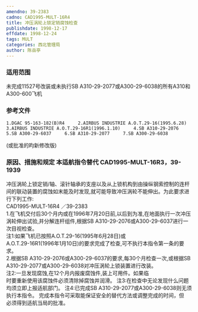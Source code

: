 ```yaml
---
amendno: 39-2383  
cadno: CAD1995-MULT-16R4  
title: 冲压涡轮上锁定销腐蚀检查  
publishdate: 1998-12-17  
effdate: 1998-12-24  
tags: MULT  
categories: 西北管理局  
author: 陈岳亭  
---
```

  
### 适用范围  
未完成11527号改装或未执行SB A310-29-2077或A300-29-6038的所有A310和A300-600飞机  
  
<!--more-->  
### 参考文件  
    1.DGAC 95-163-182(B)R4     2.AIRBUS INDUSTRIE A.O.T.29-16(1995.6.28)     3.AIRBUS INDUSTRIE A.O.T.29-16R1(1996.1.10)     4.SB A310-29-2076     5.SB A300-29-6037     6.SB A310-29-2077     7.SB A300-29-6038  
(或批准的昀新修改版)  
  
### 原因、措施和规定 本适航指令替代 CAD1995-MULT-16R3，39-1939  
冲压涡轮上锁定销/轴、滚针轴承的支座以及从上锁机构到由操纵钢索控制的连杆间的联动装置的腐蚀如末能及时发现,就可能导致冲压涡轮不能伸出。为此要求进行下列工作:  
       CAD1995-MULT-16R4   ／39-2383  
    1.在飞机交付后30个月内或在1996年7月20日前,以后到为准,在地面执行一次冲压涡轮伸出试验,并分解连杆组件,根据SB A310-29-2076或A300-29-6037进行一次目视检查。  
    注1:如果飞机已按照A.O.T.29-16(1995年6月28日)或  
A.O.T.29-16R1(1996年1月10日)的要求完成了检查,可不执行本指令第一条的要求。  
    2.根据SB A310-29-2076或A300-29-6037的要求,每30个月检查一次,或根据SB A310-29-2077或A300-29-6038对冲压涡轮上锁装置进行改装。  
注2:一旦发现腐蚀,在12个月内报废腐蚀件,装上可用件。如果临  
时要重新使用该腐蚀件必须清除掉腐蚀并润滑。 注3:在检查中无论发现什么问题均须立即上报适航部门。     注4:已完成SB A310-29-2077或A300-29-6038则无须执行本指令。    完成本指令可采取能保证安全的替代方法或调整完成的时间，但  
必须得到适航当局的批准。  
